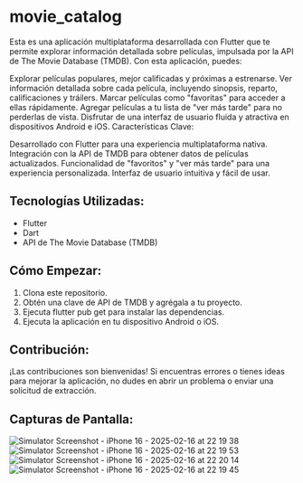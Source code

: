 # movie_catalog

Esta es una aplicación multiplataforma desarrollada con Flutter que te permite explorar información detallada sobre películas, impulsada por la API de The Movie Database (TMDB). Con esta aplicación, puedes:

Explorar películas populares, mejor calificadas y próximas a estrenarse.
Ver información detallada sobre cada película, incluyendo sinopsis, reparto, calificaciones y tráilers.
Marcar películas como "favoritas" para acceder a ellas rápidamente.
Agregar películas a tu lista de "ver más tarde" para no perderlas de vista.
Disfrutar de una interfaz de usuario fluida y atractiva en dispositivos Android e iOS.
Características Clave:

Desarrollado con Flutter para una experiencia multiplataforma nativa.
Integración con la API de TMDB para obtener datos de películas actualizados.
Funcionalidad de "favoritos" y "ver más tarde" para una experiencia personalizada.
Interfaz de usuario intuitiva y fácil de usar.

## Tecnologías Utilizadas:

- Flutter
- Dart
- API de The Movie Database (TMDB)

## Cómo Empezar:

1. Clona este repositorio.
2. Obtén una clave de API de TMDB y agrégala a tu proyecto.
3. Ejecuta flutter pub get para instalar las dependencias.
4. Ejecuta la aplicación en tu dispositivo Android o iOS.

## Contribución:

¡Las contribuciones son bienvenidas! Si encuentras errores o tienes ideas para mejorar la aplicación, no dudes en abrir un problema o enviar una solicitud de extracción.


## Capturas de Pantalla:

![Simulator Screenshot - iPhone 16 - 2025-02-16 at 22 19 38](https://github.com/user-attachments/assets/7fb846dd-5373-4a89-a575-b9cc468d5025)
![Simulator Screenshot - iPhone 16 - 2025-02-16 at 22 19 53](https://github.com/user-attachments/assets/c1b1af2d-c3a0-488d-8e0b-7374b00d4285)
![Simulator Screenshot - iPhone 16 - 2025-02-16 at 22 20 14](https://github.com/user-attachments/assets/5af3da64-d4c4-4e57-93b0-b16d82c141e3)
![Simulator Screenshot - iPhone 16 - 2025-02-16 at 22 19 45](https://github.com/user-attachments/assets/ccab107a-004e-4dbf-80b2-a981dc3b3845)




